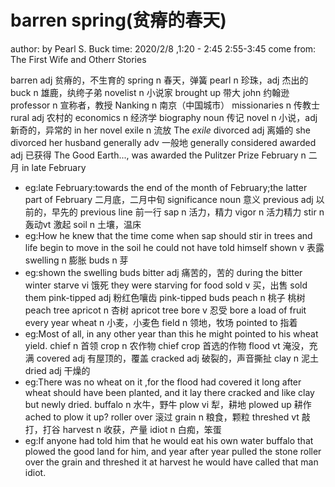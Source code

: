 # barren spring(贫瘠的春天)
author: by Pearl S. Buck
time: 2020/2/8 ,1:20 - 2:45 2:55-3:45
come from: The First Wife and Otherr Stories

barren adj 贫瘠的，不生育的
spring n 春天，弹簧
pearl n 珍珠，adj 杰出的
buck n 雄鹿，纨绔子弟
novelist n 小说家
brought up 带大
john 约翰逊
professor n 宣称者，教授
Nanking n 南京（中国城市）
missionaries n 传教士
rural adj 农村的
economics n 经济学
biography noun 传记
novel n 小说，adj 新奇的，异常的  in her novel
exile n 流放 The *exile*
divorced adj 离婚的 she divorced her husband
generally adv 一般地 generally considered
awarded adj 已获得 The Good Earth..., was awarded the Pulitzer Prize 
February n 二月 in late February
- eg:late February:towards the end of the month of February;the latter part of February 二月底，二月中旬
significance noun 意义
previous adj 以前的，早先的 previous line 前一行
sap n 活力，精力 
vigor n 活力精力
stir n 轰动vt 激起
soil n 土壤，温床
- eg:How he knew that the time come when sap  should stir in trees and life begin to move in the soil he could not have told himself 
shown v 表露
swelling n 膨胀
buds n 芽 
- eg:shown the swelling buds
bitter adj 痛苦的，苦的 during the bitter winter
starve vi 饿死 they were starving for food 
sold v 买，出售 sold them
pink-tipped adj 粉红色嚷齿  pink-tipped buds
peach n 桃子 桃树 peach tree
apricot n 杏树 apricot tree 
bore v 忍受 bore a load of fruit every year
wheat n 小麦，小麦色
field n 领地，牧场
pointed to 指着
- eg:Most of all, in any other year than this he might pointed to his wheat yield.
chief n 首领
crop n 农作物 chief crop 首选的作物
flood vt 淹没，充满
covered adj 有屋顶的，覆盖 
cracked adj 破裂的，声音撕扯
clay n 泥土
dried adj 干燥的 
- eg:There was no wheat on it ,for the flood had covered it long after wheat should have been planted, and it lay there cracked and like clay but newly dried. 
buffalo n 水牛，野牛
plow vi 犁，耕地
plowed up 耕作
ached to plow it up?
roller over 滚过
grain n 粮食，颗粒
threshed vt 敲打，打谷
harvest n 收获，产量
idiot n 白痴，笨蛋
- eg:If anyone had told him that he would eat his own water buffalo that plowed the good land for him, and year after year pulled the stone roller over the grain and threshed it at harvest he would have called that man idiot.

